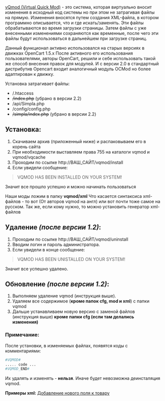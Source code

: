 
[vQmod (Virtual Quick Mod)](https://github.com/vqmod/vqmod/wiki)  - это система, которая виртуально вносит изменения в исходный код системы но при этом не затрагивая файлы на прямую. Изменения вносятся путем создания XML-файла, в котором программно описывается, что и где искать/заменять. Эти файлы обрабатываются во время загрузки страницы. Затем файлы с уже внесенными изменениями сохраняются как временные, после чего эти файлы будут использоваться в дальнейшем при загрузке страниц.

Данный функционал активно использовался на старых версиях в движках OpenCart 1.5.х
После активного его использования пользователями, авторы OpenCart, решили и себе использовать такой же способ внесения правок для модулей. И с версии 2.0 в стандартный дистрибутив Opencart входит аналогичный модуль OCMod но более адаптирован к движку.

Установка затрагивает файлы:
* /.htaccess
* ~~/index.php~~ (убрано в версии 2.2)
* /api/Simpla.php
* /config/config.php
* ~~/simpla/index.php~~ (убрано в версии 2.2)



## Установка:
1. Скачиваем архив (приложенный ниже) и распаковываем его в корень сайта
2. При необходимости выставляем права 755 на каталоги vqmod и vqmod/vqcache
3. Проходим по ссылке http://ВАШ_САЙТ/vqmod/install
4. Если увидели сообщение:

>VQMOD HAS BEEN INSTALLED ON YOUR SYSTEM!

Значит все прошло успешно и можно начинать пользоваться

Наши моды ложим в папку **vqmod/xml**
Что касается синтаксиса xml-файлов - то вот (От авторов vqmod на англ) или вот почти тоже самое на русском.
Так же, если кому нужно, то можно установить генератор xml-файлов



## Удаление _(после версии 1.2)_:
1. Проходим по ссылке http://ВАШ_САЙТ/vqmod/uninstall
2. Вводим логин и пароль администратора.
3. Если увидели в конце сообщение: 

>VQMOD HAS BEEN UNISTALLED ON YOUR SYSTEM!

Значит все успешно удалено.



## Обновление _(после версии 1.2)_:
1. Выполняем удаление vqmod (инструкция выше).
2. Удаляем все содержимое (**кроме папок cfg, mod и xml**) с папки vqmod
3. Дальше устанавливаем новую версию с заменой файлов (инструкция выше) **кроме папки cfg (если там делались изменения)**


### Примечание:
После установки, в изменяемых файлах, появятся коды с комментариями:
```php
#VQMOD#
..... code ...
#VQMOD_END#
```
Их удалять и изменять - **нельзя**. Иначе будет невозможна деинсталяция vqmod.


**Примеры xml:**
[Добавление нового поля к товару](http://forum.simplacms.ru/topic/11871-237-vqmod-simpacms-v13/#entry92231)



